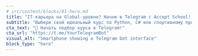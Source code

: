 ```yaml
---
# src/content/blocks/01-hero.md
title: "IT-карьера на Global-уровне? Начни в Telegram с Accept School! 🚀"
subtitle: "Выбери свой идеальный курс по Python, C# или спортивному программированию (и подготовься к ОГЭ!) через нашего умного Telegram-бота. Уникальные курсы на английском с углубленным Tech English и AI-подсказки на платформе Accept ждут тебя!"
cta_text: "🚀 Начать подбор курса в Telegram!"
cta_url: "https://t.me/YourTelegramBot"
visual_alt: "Smartphone showing a Telegram bot interface"
block_type: "hero"
---
```


<!-- You can add more markdown content here if needed -->
